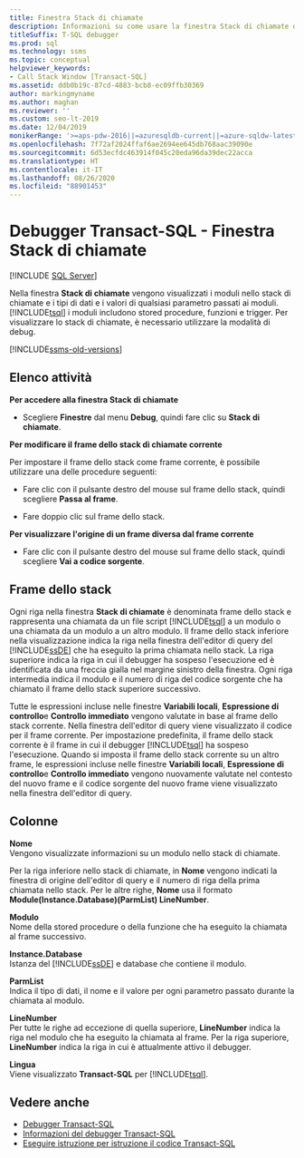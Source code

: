 ```yaml
---
title: Finestra Stack di chiamate
description: Informazioni su come usare la finestra Stack di chiamate del debugger Transact-SQL per visualizzare i tipi di dati dei parametri e i valori di stored procedure, funzioni e trigger.
titleSuffix: T-SQL debugger
ms.prod: sql
ms.technology: ssms
ms.topic: conceptual
helpviewer_keywords:
- Call Stack Window [Transact-SQL]
ms.assetid: ddb0b19c-87cd-4883-bcb8-ec09ffb30369
author: markingmyname
ms.author: maghan
ms.reviewer: ''
ms.custom: seo-lt-2019
ms.date: 12/04/2019
monikerRange: '>=aps-pdw-2016||=azuresqldb-current||=azure-sqldw-latest||>=sql-server-2016||=sqlallproducts-allversions||>=sql-server-linux-2017||=azuresqldb-mi-current'
ms.openlocfilehash: 7f72af2024ffaf6ae2694ee645db768aac39090e
ms.sourcegitcommit: 6d53ecfdc463914f045c20eda96da39dec22acca
ms.translationtype: HT
ms.contentlocale: it-IT
ms.lasthandoff: 08/26/2020
ms.locfileid: "88901453"
---
```

# <a name="transact-sql-debugger---call-stack-window"></a>Debugger Transact-SQL - Finestra Stack di chiamate

 [!INCLUDE [SQL Server](../../includes/applies-to-version/sqlserver.md)]

Nella finestra **Stack di chiamate** vengono visualizzati i moduli nello stack di chiamate e i tipi di dati e i valori di qualsiasi parametro passati ai moduli. [!INCLUDE[tsql](../../includes/tsql-md.md)] i moduli includono stored procedure, funzioni e trigger. Per visualizzare lo stack di chiamate, è necessario utilizzare la modalità di debug.  

[!INCLUDE[ssms-old-versions](../../includes/ssms-old-versions.md)]

## <a name="task-list"></a>Elenco attività

**Per accedere alla finestra Stack di chiamate**

- Scegliere **Finestre** dal menu **Debug**, quindi fare clic su **Stack di chiamate**.

**Per modificare il frame dello stack di chiamate corrente**

Per impostare il frame dello stack come frame corrente, è possibile utilizzare una delle procedure seguenti:

- Fare clic con il pulsante destro del mouse sul frame dello stack, quindi scegliere **Passa al frame**.

- Fare doppio clic sul frame dello stack.  

**Per visualizzare l'origine di un frame diversa dal frame corrente**

- Fare clic con il pulsante destro del mouse sul frame dello stack, quindi scegliere **Vai a codice sorgente**.

## <a name="stack-frames"></a>Frame dello stack

Ogni riga nella finestra **Stack di chiamate** è denominata frame dello stack e rappresenta una chiamata da un file script [!INCLUDE[tsql](../../includes/tsql-md.md)] a un modulo o una chiamata da un modulo a un altro modulo. Il frame dello stack inferiore nella visualizzazione indica la riga nella finestra dell'editor di query del [!INCLUDE[ssDE](../../includes/ssde-md.md)] che ha eseguito la prima chiamata nello stack. La riga superiore indica la riga in cui il debugger ha sospeso l'esecuzione ed è identificata da una freccia gialla nel margine sinistro della finestra. Ogni riga intermedia indica il modulo e il numero di riga del codice sorgente che ha chiamato il frame dello stack superiore successivo.  

Tutte le espressioni incluse nelle finestre **Variabili locali**, **Espressione di controllo**e **Controllo immediato** vengono valutate in base al frame dello stack corrente. Nella finestra dell'editor di query viene visualizzato il codice per il frame corrente. Per impostazione predefinita, il frame dello stack corrente è il frame in cui il debugger [!INCLUDE[tsql](../../includes/tsql-md.md)] ha sospeso l'esecuzione. Quando si imposta il frame dello stack corrente su un altro frame, le espressioni incluse nelle finestre **Variabili locali**, **Espressione di controllo**e **Controllo immediato** vengono nuovamente valutate nel contesto del nuovo frame e il codice sorgente del nuovo frame viene visualizzato nella finestra dell'editor di query.  
  
## <a name="columns"></a>Colonne

 **Nome**  
 Vengono visualizzate informazioni su un modulo nello stack di chiamate.  
  
 Per la riga inferiore nello stack di chiamate, in **Nome** vengono indicati la finestra di origine dell'editor di query e il numero di riga della prima chiamata nello stack. Per le altre righe, **Nome** usa il formato **Module(Instance.Database)(ParmList) LineNumber**.  
  
 **Modulo**  
 Nome della stored procedure o della funzione che ha eseguito la chiamata al frame successivo.  
  
 **Instance.Database**  
 Istanza del [!INCLUDE[ssDE](../../includes/ssde-md.md)] e database che contiene il modulo.  
  
 **ParmList**  
 Indica il tipo di dati, il nome e il valore per ogni parametro passato durante la chiamata al modulo.  
  
 **LineNumber**  
 Per tutte le righe ad eccezione di quella superiore, **LineNumber** indica la riga nel modulo che ha eseguito la chiamata al frame. Per la riga superiore, **LineNumber** indica la riga in cui è attualmente attivo il debugger.  
  
 **Lingua**  
 Viene visualizzato **Transact-SQL** per [!INCLUDE[tsql](../../includes/tsql-md.md)].  
  
## <a name="see-also"></a>Vedere anche

- [Debugger Transact-SQL](../../relational-databases/scripting/transact-sql-debugger.md)
- [Informazioni del debugger Transact-SQL](../../relational-databases/scripting/transact-sql-debugger-information.md)
- [Eseguire istruzione per istruzione il codice Transact-SQL](../../relational-databases/scripting/step-through-transact-sql-code.md)
